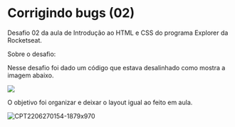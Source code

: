 # Corrigindo bugs (02)

Desafio 02 da aula de Introdução ao HTML e CSS do programa Explorer da Rocketseat.

Sobre o desafio:

Nesse desafio foi dado um código que estava desalinhado como mostra a imagem abaixo.

<img src="https://efficient-sloth-d85.notion.site/image/https%3A%2F%2Fs3-us-west-2.amazonaws.com%2Fsecure.notion-static.com%2Fb447a15f-34cc-4490-9188-8e640f02e3c4%2FUntitled.png?table=block&id=6733d759-a003-4cf2-80e0-909a15bc8a21&spaceId=08f749ff-d06d-49a8-a488-9846e081b224&width=2000&userId=&cache=v2"/>

O objetivo foi organizar e deixar o layout igual ao feito em aula.

![CPT2206270154-1879x970](https://user-images.githubusercontent.com/65739291/175862910-695dca1d-ba68-48e7-89df-5dfc7038ad01.gif)
